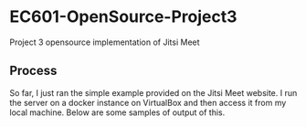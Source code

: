 # EC601-OpenSource-Project3
Project 3 opensource implementation of Jitsi Meet

## Process

So far, I just ran the simple example provided on the Jitsi Meet website. I run the server on a docker instance on VirtualBox and then access it from my local machine. Below are some samples of output of this.

